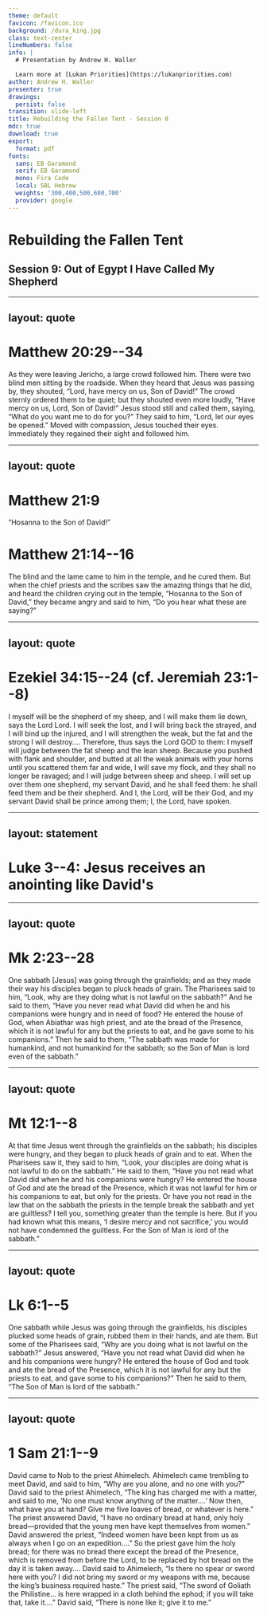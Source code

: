 ```yaml
---
theme: default
favicon: /favicon.ico
background: /dura_king.jpg
class: text-center
lineNumbers: false
info: |
  # Presentation by Andrew H. Waller

  Learn more at [Lukan Priorities](https://lukanpriorities.com)
author: Andrew H. Waller
presenter: true
drawings:
  persist: false
transition: slide-left
title: Rebuilding the Fallen Tent - Session 8
mdc: true
download: true
export:
  format: pdf
fonts:
  sans: EB Garamond
  serif: EB Garamond
  mono: Fira Code
  local: SBL Hebrew
  weights: '300,400,500,600,700'
  provider: google
---
```


# Rebuilding the Fallen Tent

## Session 9: Out of Egypt I Have Called My Shepherd

---
layout: quote
---

# Matthew 20:29--34
As they were leaving Jericho, a large crowd followed him.
There were two blind men sitting by the roadside.
When they heard that Jesus was passing by, they shouted, “Lord, have mercy on us, Son of David!”
The crowd sternly ordered them to be quiet; but they shouted even more loudly, “Have mercy on us, Lord, Son of David!”
Jesus stood still and called them, saying, “What do you want me to do for you?”
They said to him, “Lord, let our eyes be opened.”
Moved with compassion, Jesus touched their eyes.
Immediately they regained their sight and followed him.

---
layout: quote
---

# Matthew 21:9
“Hosanna to the Son of David!”

# Matthew 21:14--16
The blind and the lame came to him in the temple, and he cured them.
But when the chief priests and the scribes saw the amazing things that he did, and heard the children crying out in the temple, “Hosanna to the Son of David,” they became angry and said to him, “Do you hear what these are saying?”

---
layout: quote
---

# Ezekiel 34:15--24 (cf. Jeremiah 23:1--8)
I myself will be the shepherd of my sheep, and I will make them lie down, says the Lord <sc>Lord</sc>.
I will seek the lost, and I will bring back the strayed, and I will bind up the injured, and I will strengthen the weak, but the fat and the strong I will destroy\.\.\.\.
Therefore, thus says the Lord GOD to them: I myself will judge between the fat sheep and the lean sheep.
Because you pushed with flank and shoulder, and butted at all the weak animals with your horns until you scattered them far and wide, I will save my flock, and they shall no longer be ravaged; and I will judge between sheep and sheep. 
I will set up over them one shepherd, my servant David, and he shall feed them: he shall feed them and be their shepherd.
And I, the <sc>Lord</sc>, will be their God, and my servant David shall be prince among them; I, the <sc>Lord</sc>, have spoken. 

---
layout: statement
---

# Luke 3--4: Jesus receives an anointing like David's

---
layout: quote
---

# Mk 2:23--28
One sabbath \[Jesus\] was going through the grainfields; and as they made their way his disciples began to pluck heads of grain.
The Pharisees said to him, “Look, why are they doing what is not lawful on the sabbath?”
And he said to them, “Have you never read what David did when he and his companions were hungry and in need of food?
He entered the house of God, when Abiathar was high priest, and ate the bread of the Presence, which it is not lawful for any but the priests to eat, and he gave some to his companions.”
Then he said to them, “The sabbath was made for humankind, and not humankind for the sabbath; so the Son of Man is lord even of the sabbath.”

---
layout: quote
---

# Mt 12:1--8
At that time Jesus went through the grainfields on the sabbath; his disciples were hungry, and they began to pluck heads of grain and to eat.
When the Pharisees saw it, they said to him, “Look, your disciples are doing what is not lawful to do on the sabbath.”
He said to them, “Have you not read what David did when he and his companions were hungry?
He entered the house of God and ate the bread of the Presence, which it was not lawful for him or his companions to eat, but only for the priests.
Or have you not read in the law that on the sabbath the priests in the temple break the sabbath and yet are guiltless?
I tell you, something greater than the temple is here.
But if you had known what this means, ‘I desire mercy and not sacrifice,’ you would not have condemned the guiltless.
For the Son of Man is lord of the sabbath.”

---
layout: quote
---

# Lk 6:1--5
One sabbath while Jesus was going through the grainfields, his disciples plucked some heads of grain, rubbed them in their hands, and ate them.
But some of the Pharisees said, “Why are you doing what is not lawful on the sabbath?”
Jesus answered, “Have you not read what David did when he and his companions were hungry?
He entered the house of God and took and ate the bread of the Presence, which it is not lawful for any but the priests to eat, and gave some to his companions?”
Then he said to them, “The Son of Man is lord of the sabbath.”

---
layout: quote
---

# 1 Sam 21:1--9
David came to Nob to the priest Ahimelech. Ahimelech came trembling to meet David, and said to him, “Why are you alone, and no one with you?”
David said to the priest Ahimelech, “The king has charged me with a matter, and said to me, ‘No one must know anything of the matter\.\.\.\.’
Now then, what have you at hand?
Give me five loaves of bread, or whatever is here.”
The priest answered David, “I have no ordinary bread at hand, only holy bread—provided that the young men have kept themselves from women.”
David answered the priest, “Indeed women have been kept from us as always when I go on an expedition\.\.\.\.”
So the priest gave him the holy bread; for there was no bread there except the bread of the Presence, which is removed from before the <sc>Lord</sc>, to be replaced by hot bread on the day it is taken away\.\.\.\.
David said to Ahimelech, “Is there no spear or sword here with you?
I did not bring my sword or my weapons with me, because the king’s business required haste.”
The priest said, “The sword of Goliath the Philistine... is here wrapped in a cloth behind the ephod; if you will take that, take it\.\.\.\.”
David said, “There is none like it; give it to me.”

